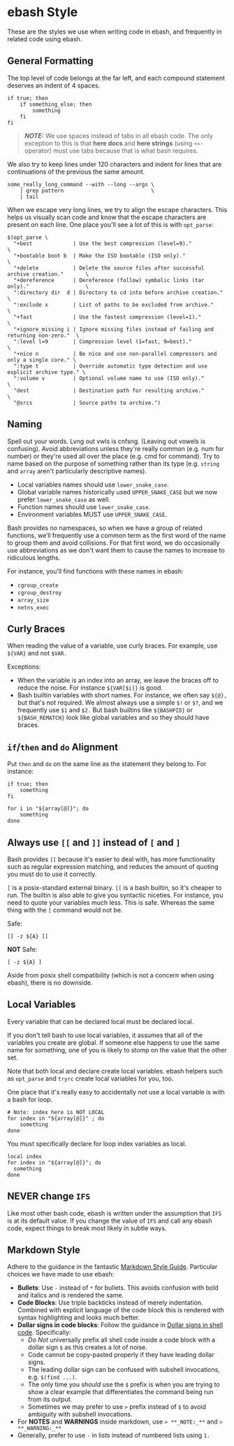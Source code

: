 # ebash Style

These are the styles we use when writing code in ebash, and frequently in related code using ebash.

## General Formatting

The top level of code belongs at the far left, and each compound statement deserves an indent of 4 spaces.

```shell
if true; then
    if something_else; then
        something
    fi
fi
```

> **_NOTE:_** We use spaces instead of tabs in all ebash code. The only exception to this is that **here docs** and **here strings**
(using `<<-` operator) must use tabs because that is what bash requires.

We also try to keep lines under 120 characters and indent for lines that are continuations of the previous the same amount.

```shell
some_really_long_command --with --long --args \
    | grep pattern                            \
    | tail
```

When we escape very long lines, we try to align the escape characters. This helps us visually scan code and know that the
escape characters are present on each line. One place you'll see a lot of this is with `opt_parse`:

```shell
$(opt_parse \
  "+best             | Use the best compression (level=9)."                              \
  "+bootable boot b  | Make the ISO bootable (ISO only)."                                \
  "+delete           | Delete the source files after successful archive creation."       \
  "+dereference      | Dereference (follow) symbolic links (tar only)."                  \
  ":directory dir  d | Directory to cd into before archive creation."                    \
  ":exclude x        | List of paths to be excluded from archive."                       \
  "+fast             | Use the fastest compression (level=1)."                           \
  "+ignore_missing i | Ignore missing files instead of failing and returning non-zero."  \
  ":level l=9        | Compression level (1=fast, 9=best)."                              \
  "+nice n           | Be nice and use non-parallel compressors and only a single core." \
  ":type t           | Override automatic type detection and use explicit archive type." \
  ":volume v         | Optional volume name to use (ISO only)."                          \
  "dest              | Destination path for resulting archive."                          \
  "@srcs             | Source paths to archive.")
```

## Naming

Spell out your words. Lvng out vwls is cnfsng. (Leaving out vowels is confusing). Avoid abbreviations unless they're
really common (e.g. num for number) or they're used all over the place (e.g. cmd for command). Try to name based on the
purpose of something rather than its type (e.g. `string` and `array` aren't particularly descriptive names).

* Local variables names should use `lower_snake_case`.
* Global variable names historically used `UPPER_SNAKE_CASE` but we now prefer `lower_snake_case` as well.
* Function names should use `lower_snake_case`.
* Environment variables MUST use `UPPER_SNAKE_CASE`.

Bash provides no namespaces, so when we have a group of related functions, we’ll frequently use a common term as the
first word of the name to group them and avoid collisions. For that first word, we do occasionally use abbreviations as
we don't want them to cause the names to increase to ridiculous lengths.

For instance, you’ll find functions with these names in ebash:

- `cgroup_create`
- `cgroup_destroy`
- `array_size`
- `netns_exec`

## Curly Braces

When reading the value of a variable, use curly braces. For example, use `${VAR}` and not `$VAR.`

Exceptions:

* When the variable is an index into an array, we leave the braces off to reduce the noise. For instance `${VAR[$i]}`
  is good.
* Bash builtin variables with short names. For instance, we often say `${@},` but that's not required. We almost
  always use a simple `$!` or `$?`, and we frequently use `$1` and `$2.` But bash builtins like `${BASHPID}` or
  `${BASH_REMATCH}` look like global variables and so they should have braces.

## `if`/`then` and `do` Alignment

Put `then` and `do` on the same line as the statement they belong to.  For instance:

```shell
if true; then
    something
fi

for i in "${array[@]}"; do
    something
done
```

## Always use `[[` and `]]` instead of `[` and `]`

Bash provides `[[` because it's easier to deal with, has more functionality such as regular expression matching, and
reduces the amount of quoting you must do to use it correctly.

`[` is a posix-standard external binary. `[[` is a bash builtin, so it's cheaper to run. The builtin is also able to
give you syntactic niceties. For instance, you need to quote your variables much less. This is safe. Whereas the same
thing with the `[` command would not be.

Safe:

```shell
[[ -z ${A} ]]
```

**NOT** Safe:

```shell
[ -z ${A} ]
```

Aside from posix shell compatibility (which is not a concern when using ebash), there is no downside.

## Local Variables

Every variable that can be declared local must be declared local.

If you don't tell bash to use local variables, it assumes that all of the variables you create are global. If someone
else happens to use the same name for something, one of you is likely to stomp on the value that the other set.

Note that both local and declare create local variables. ebash helpers such as `opt_parse` and `tryrc` create local
variables for you, too.

One place that it's really easy to accidentally not use a local variable is with a bash for loop.

```shell
# Note: index here is NOT LOCAL
for index in "${array[@]}" ; do
    something
done
```

You must specifically declare for loop index variables as local.

```shell
local index
for index in "${array[@]}"; do
  something
done
```

## NEVER change `IFS`

Like most other bash code, ebash is written under the assumption that `IFS` is at its default value. If you change the
value of `IFS` and call any ebash code, expect things to break most likely in subtle ways.

## Markdown Style

Adhere to the guidance in the fantastic [Markdown Style Guide](https://cirosantilli.com/markdown-style-guide). Particular choices
we have made to use ebash:

- **Bullets**: Use `-` instead of `*` for bullets. This avoids confusion with bold and italics and is rendered the same.
- **Code Blocks**: Use triple backticks instead of merely indentation. Combined with explicit language of the code block
  this is rendered with syntax highlighting and looks much better.
- **Dollar signs in code blocks**: Follow the guidance in [Dollar signs in shell code](https://cirosantilli.com/markdown-style-guide/#dollar-signs-in-shell-code).
  Specifically:
  - _Do Not_ universally prefix all shell code inside a code block with a dollar sign `$` as this creates a lot of noise.
  - Code cannot be copy-pasted properly if they have leading dollar signs.
  - The leading dollar sign can be confused with subshell invocations, e.g. `$(find ...)`.
  - The only time you _should_ use the `$` prefix is when you are trying to show a clear example that differentiates
    the command being run from its output.
  - Sometimes we may prefer to use `>` prefix instead of `$` to avoid ambiguity with subshell invocations.
- For **NOTES** and **WARNINGS** inside markdown, use `> **_NOTE:_**` and `> **_WARNING:_**`
- Generally, prefer to use `-` in lists instead of numbered lists using `1.`
